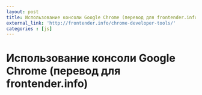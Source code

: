 ```yaml
---
layout: post
title: Использование консоли Google Chrome (перевод для frontender.info)
external_link: 'http://frontender.info/chrome-developer-tools/'
categories : [js]
---
```


Использование консоли Google Chrome (перевод для frontender.info)
============================================================
